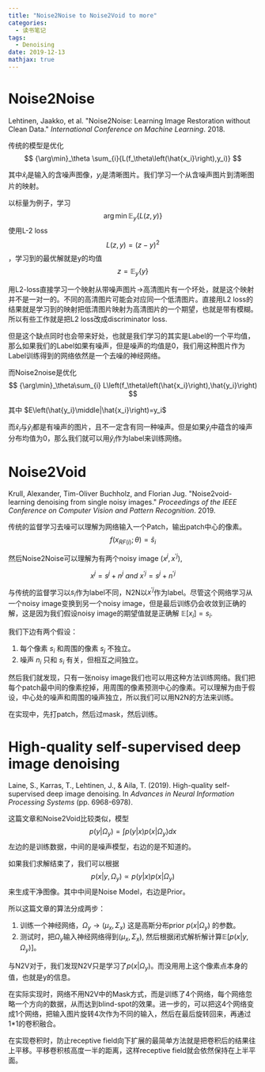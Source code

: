 ```yaml
---
title: "Noise2Noise to Noise2Void to more"
categories:
  - 读书笔记
tags:
  - Denoising
date: 2019-12-13
mathjax: true
---
```


# Noise2Noise

Lehtinen, Jaakko, et al. "Noise2Noise: Learning Image Restoration without Clean Data." *International Conference on Machine Learning*. 2018.


传统的模型是优化
$$
{\arg\min}_\theta \sum_{i}{L(f_\theta\left(\hat{x_i}\right),y_i)}
$$

<!-- more -->

其中$\hat x_i$是输入的含噪声图像，$y_i$是清晰图片。我们学习一个从含噪声图片到清晰图片的映射。

以标量为例子，学习
$$
\arg\min \mathbb{E}_y\{L(z,y)\}
$$
使用L-2 loss $$L(z,y)=(z-y)^2$$，学习到的最优解就是y的均值
$$
z=\mathbb{E}_y\{y\}
$$

用L2-loss直接学习一个映射从带噪声图片->高清图片有一个坏处，就是这个映射并不是一对一的。不同的高清图片可能会对应同一个低清图片。直接用L2 loss的结果就是学习到的映射把低清图片映射为高清图片的一个期望，也就是带有模糊。所以有些工作就是把L2 loss改成discriminator loss.

但是这个缺点同时也会带来好处，也就是我们学习的其实是Label的一个平均值，那么如果我们的Label如果有噪声，但是噪声的均值是0，我们用这种图片作为Label训练得到的网络依然是一个去噪的神经网络。

而Noise2noise是优化
$$
{\arg\min}_\theta\sum_{i} L\left(f_\theta\left(\hat{x_i}\right),\hat{y_i}\right)
$$

其中 $E\left(\hat{y_i}\middle|\hat{x_i}\right)=y_i$

而$\hat x_i$与$\hat y_i$都是有噪声的图片，且不一定含有同一种噪声。但是如果$\hat y_i$中蕴含的噪声分布均值为0，那么我们就可以用$\hat y_i$作为label来训练网络。

# Noise2Void

Krull, Alexander, Tim-Oliver Buchholz, and Florian Jug. "Noise2void-learning denoising from single noisy images." *Proceedings of the IEEE Conference on Computer Vision and Pattern Recognition*. 2019.

传统的监督学习去噪可以理解为网络输入一个Patch，输出patch中心的像素。
$$
f(x_{RF(i)};\theta)=\hat s_i
$$

然后Noise2Noise可以理解为有两个noisy image $(x^j,x^{'j})$,

$$
x^j=s^j+n^j ~and ~x^{'j}=s^j+n^{'j}
$$

与传统的监督学习以$s_i$作为label不同，N2N以$x^{'j}$作为label。尽管这个网络学习从一个noisy image变换到另一个noisy image，但是最后训练仍会收敛到正确的解，这是因为我们假设noisy image的期望值就是正确解 $\mathbb{E}[x_i]=s_i$.

我们下边有两个假设：

1. 每个像素 $s_i$ 和周围的像素 $s_j$ 不独立。
2. 噪声 $n_i$ 只和 $s_i$ 有关，但相互之间独立。

然后我们就发现，只有一张noisy image我们也可以用这种方法训练网络。我们把每个patch最中间的像素挖掉，用周围的像素预测中心的像素。可以理解为由于假设，中心处的噪声和周围的噪声独立，所以我们可以用N2N的方法来训练。

在实现中，先打patch，然后过mask，然后训练。

# High-quality self-supervised deep image denoising

Laine, S., Karras, T., Lehtinen, J., & Aila, T. (2019). High-quality self-supervised deep image denoising. In *Advances in Neural Information Processing Systems* (pp. 6968-6978).

这篇文章和Noise2Void比较类似，模型
$$
p(y|\Omega_y)=\int p(y|x)p(x|\Omega_y)dx
$$
左边的是训练数据，中间的是噪声模型，右边的是不知道的。

如果我们求解结束了，我们可以根据
$$
p(x|y,\Omega_y) \propto p(y|x)p(x|\Omega_y)
$$
来生成干净图像。其中中间是Noise Model，右边是Prior。


所以这篇文章的算法分成两步：

1. 训练一个神经网络，$\Omega_y \rightarrow (\mu_x,\Sigma_x)$ 这是高斯分布prior $p(x|\Omega_y)$ 的参数。
2. 测试时，把$\Omega_y$输入神经网络得到$(\mu_x,\Sigma_x)$, 然后根据闭式解析解计算$\mathbb{E}[p(x|y,\Omega_y)]$。

与N2V对于，我们发现N2V只是学习了$p(x|\Omega_y)$。而没用用上这个像素点本身的值，也就是y的信息。


在实际实现时，网络不用N2V中的Mask方式，而是训练了4个网络，每个网络忽略一个方向的数据，从而达到blind-spot的效果。进一步的，可以把这4个网络变成1个网络，把输入图片旋转4次作为不同的输入，然后在最后旋转回来，再通过1*1的卷积融合。

在实现卷积时，防止receptive field向下扩展的最简单方法就是把卷积后的结果往上平移。平移卷积核高度一半的距离，这样receptive field就会依然保持在上半平面。
